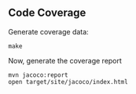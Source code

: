 ## Code Coverage

Generate coverage data:

    make

Now, generate the coverage report

    mvn jacoco:report
    open target/site/jacoco/index.html
